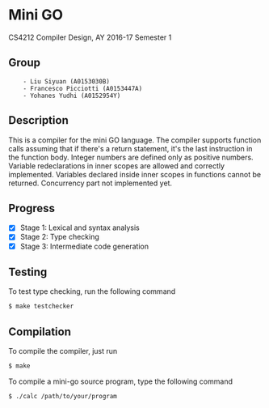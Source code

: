 # Mini GO

CS4212 Compiler Design, AY 2016-17 Semester 1

## Group
        - Liu Siyuan (A0153030B)
        - Francesco Picciotti (A0153447A)
        - Yohanes Yudhi (A0152954Y)

## Description

This is a compiler for the mini GO language.
The compiler supports function calls assuming that if there's a return statement, it's the last instruction in the function body.
Integer numbers are defined only as positive numbers. 
Variable redeclarations in inner scopes are allowed and correctly implemented. Variables declared inside inner scopes in functions cannot be returned. Concurrency part not implemented yet.   

## Progress

- [x] Stage 1: Lexical and syntax analysis
- [x] Stage 2: Type checking
- [x] Stage 3: Intermediate code generation

## Testing

To test type checking, run the following command

```bash
$ make testchecker
```

## Compilation

To compile the compiler, just run

```bash
$ make
```

To compile a mini-go source program, type the following command

```bash
$ ./calc /path/to/your/program
```
